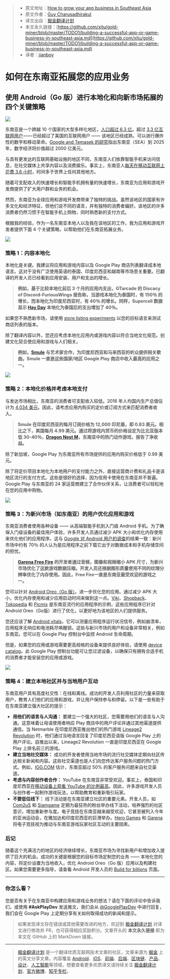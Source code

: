 > * 原文地址：[How to grow your app business in Southeast Asia](https://medium.com/googleplaydev/building-a-successful-app-or-game-business-in-southeast-asia-29e6eea0defb)
> * 原文作者：[Guy Charusadhirakul](https://medium.com/@guycharusa?source=post_header_lockup)
> * 译文出自：[掘金翻译计划](https://github.com/xitu/gold-miner)
> * 本文永久链接：[https://github.com/xitu/gold-miner/blob/master/TODO1/building-a-successful-app-or-game-business-in-southeast-asia.md](https://github.com/xitu/gold-miner/blob/master/TODO1/building-a-successful-app-or-game-business-in-southeast-asia.md)
> * 译者：[jianboy](https://github.com/jianboy)

# 如何在东南亚拓展您的应用业务

## 使用 Android（Go 版）进行本地化和向新市场拓展的四个关键策略

![](https://cdn-images-1.medium.com/max/1600/1*mNb91X17FSyOL7CKXh6E-A.png)

东南亚是一个跨越 10 个国家的大型多样化地区，[人口超过 6.3 亿](https://aseanup.com/asean-infographics-population-market-economy/)。超过 [3.3 亿互联网用户](https://www.thinkwithgoogle.com/intl/en-apac/trends-and-insights/e-conomy-sea-unlocking-200b-digital-opportunity/) —— 已经超过了美国的互联网用户 —— 该地区已经成熟，可以进行爆炸性的数字和移动革命。[Google and Temasek 的研究](https://www.thinkwithgoogle.com/intl/en-apac/trends-and-insights/e-conomy-sea-unlocking-200b-digital-opportunity/)指出东南亚（SEA）到 2025 年，数字经济将价值超过 2000 亿美元。

与具有更发达的互联网基础设施的地区不同，东南亚人们依靠智能手机来访问信息，在社交媒体上共享内容以及消费娱乐。事实上，东南亚人[每天在移动互联网上花费 3.6 小时](https://www.blog.google/around-the-globe/google-asia/sea-internet-economy/)，时间多于世界上任何其他地方。

随着可支配收入的快速增长和智能手机拥有量的快速增长，东南亚为应用和游戏开发商提供了扩大用户群和业务的机会。

然而，东南亚为全球应用和游戏开发商带来了独特的挑战。虽然该地区的国家有许多文化和经济特征，但他们说不同的语言，并有独特的消费者偏好。该地区的许多消费者仍然习惯于在智能手机上购物，同时熟悉新的支付方式。

根据我的经验，作为一名东南亚本地人以及我在该地区的工作，我为应用和游戏开发者提供下面 4 个关键策略，以帮助他们在东南亚拓展业务。

![](https://cdn-images-1.medium.com/max/1600/0*SP1YjLo_uniUb49G)

### 策略 1：内容本地化

本地化是关键。我建议将应用和游戏内容以及 Google Play 商店列表翻译成本地语言。这对于没有广泛使用英语的泰国、印度尼西亚和越南等市场至关重要。已翻译的开发人员已经看到应用安装、用户和支出的增长。

> **例如，基于比较本地化前后 3 个月的应用内支出，GTarcade 的 Discacy of Discord-FuriousWings 报告称，当游戏本地化为泰国时，有 150％ 的增长，而本地化为印度尼西亚时，有 40％ 的增长。同样，Supercell 数据显示 [Hay Day](https://play.google.com/store/apps/details?id=com.supercell.hayday) 本地化为泰国后的支出增加了 40％。**

如果您不熟悉新市场，请使用 [store listing experiments](https://developer.android.com/distribute/best-practices/grow/store-listing-experiments) 以您的目标语言来测试商店列表的版本。

除了翻译内容以外，您还应考虑本地化应用内或游戏内容以符合当地文化规范。创建文化契合使应用和游戏与人们相关。

> **例如，[Smule](https://play.google.com/store/apps/developer?id=Smule) 与艺术家合作，为印度尼西亚和马来西亚的听众提供相关歌曲。Smule 一直是这些国家/地区 Google Play 商店中收入最高的应用之一。**

![](https://cdn-images-1.medium.com/max/1600/0*2BmnPD79f2EoGRII)

### 策略 2：本地化价格并考虑本地支付

与发达市场相比，东南亚的消费者可支配收入较低。2016 年人均国内生产总值估计为 [4,034 美元](https://www.aseanstats.org/wp-content/uploads/2018/01/ASYB_2017-rev.pdf)。因此，请考虑应用内购买的定价或订阅方式来匹配消费者收入。

> **Smule 在印度尼西亚的每月订阅价格为 12,000 印尼盾，即 0.83 美元。相比之下，美国每月 4.99 美元。通过将游戏内货币的价格设定为比北亚版本低 30-40％，[Dragon Nest M](https://play.google.com/store/apps/details?id=com.playfungame.ggplay.lzgsea)，东南亚中的热门动作游戏，报告了净收益。**

除了新加坡，Google Play 为东南亚所有市场提供的应用内购买价格低于 0.99 美元。

除了将定价项目本地化为本地用户的支付能力之外，直接运营商计费和礼品卡是该地区流行的支付方式。这些是很好的选择，因为信用卡使用在东南亚并不普遍。Google Play 与东南亚的 24 家运营商建立了合作伙伴关系，让消费者可以轻松地在您的应用中购物。

![](https://cdn-images-1.medium.com/max/1600/0*cBlieEiL3XU7Gu3b)

### 策略 3：为新兴市场（如东南亚）的用户优化应用和游戏

东南亚消费者使用各种设备 —— 从高端智能手机到入门级 Android 手机。为了确保入门级设备的最佳用户体验，许多开发人员通过减少 APK 大小和优化内存使用来优化他们的应用程序。这与 [Google 对 Android 用户的调查](https://medium.com/googleplaydev/shrinking-apks-growing-installs-5d3fcba23ce2)的结果一致：新兴市场中约有 70％ 的人认为是应用程序之前下载它出于对数据成本和手机存储空间的担忧。

> **[Garena Free Fire](https://play.google.com/store/apps/details?id=com.dts.freefireth) 的开发者通过音频，图像和视频缩小 APK 尺寸，为新兴市场优化了这款游戏数据压缩。开发人员还根据图形质量使用不同的纹理分辨率优化了内存使用。因此，Free Fire一直是东南亚最受欢迎的游戏之一。**

您可以针对 [Android Oreo（Go 版）](https://www.android.com/versions/oreo-8-0/go-edition/)。进一步优化您的应用。通过减少 APK 大小，优化内存使用和减少应用启动时间来做到这一点。[Viki](https://play.google.com/store/apps/details?id=com.viki.android)、[Shopback](https://play.google.com/store/apps/details?id=com.shopback.app)、[Tokopedia](https://play.google.com/store/search?q=Tokopedia&c=apps&sticky_source_country=ID) 和 [Picmix](https://play.google.com/store/apps/details?id=com.picmix.mobile) 是东南亚流行的应用程序的示例，这些应用程序已针对 Android Oreo（Go版）进行了优化，以更好地为该地区的人们提供服务。

您还应该了解 [Android vitals](https://developer.android.com/topic/performance/vitals/)，它可以测量应用程序运行状况信号，例如崩溃率，应用程序无响应和电池耗尽唤醒锁。这些与新兴市场的用户和设备非常相关，例如东南亚。您可以在 Google Play 控制台中监控 Android 生命周期。

但是，如果您的应用或游戏需要更高规格的设备来提供良好体验，请使用 [device catalog](https://support.google.com/googleplay/android-developer/answer/7353455?hl=en)。此 Google Play 控制台功能可让您过滤设备，以确保只有拥有合适手机的消费者才能安装您的应用或游戏。

![](https://cdn-images-1.medium.com/max/1600/0*_D796bdhi6hvwiNy)

### 策略 4：建立本地社区并与当地用户互动

东南亚用户具有高度社交性：在线和离线。成功的开发人员利用社区的力量来获取用户，教育人们他们的应用和游戏，并让用户保持参与和停留。以下是一些有助于在东南亚建立强大社区的提示：

*   **用他们的语言与人沟通：** 要建立一个强大的社区，您需要用他们的语言与人沟通。这意味着让母语使用者响应 Play 商店中的用户评论并通过其他渠道提供通信。当 Netmarble 在印度尼西亚推出他们的热门游戏 [Lineage2 Revolution](https://play.google.com/store/apps/details?id=com.netmarble.revolutionthm) 时，他们通过当地语言回复了印度尼西亚语版 Google Play 上的用户评论。自推出以来，Lineage2 Revolution 一直是印度尼西亚在 Google Play 上排名前三的游戏。
*   **建立当地社交媒体：** 成功的开发者使用当地市场的流行社交媒体定期向社区传达相关新闻和内容。这些社交渠道也是人们向您传达客户服务问题的热门方式。例如，[IGG.COM](https://play.google.com/store/apps/dev?id=8895734616362643252) 估计，东南亚超过 50% 的客户服务问题来自社交渠道。
*   **考虑与内容创作者合作：** YouTube 在东南亚非常受欢迎。事实上，泰国和印度尼西亚[在移动设备上观看 YouTube 的比例最高](https://www.thinkwithgoogle.com/intl/en-apac/trends-and-insights/beyond-numbers-youtube-shapes-lives-thailand-indonesia/)。因此，许多游戏开发人员与创作者一起制作游戏玩法，以帮助教育和重新吸引玩家。
*   **不要低估线下：** 线下活动是在东南亚建立社区的重要元素。开发人员，如 [Com2uS](https://play.google.com/store/apps/dev?id=6850516909323484758) 和 [Siamgame](https://play.google.com/store/apps/dev?id=6476992165808510390) 定期为最狂热的粉丝举办线下活动，培养强烈的社区意识，增加重新参与度。电子竞技在东南亚越来越受欢迎，它甚至被列入今年的亚洲运动会，在雅加达和印度尼西亚的巨港举办。[Hero Games](https://play.google.com/store/apps/dev?id=9060101706093336387) 和 [Garena](https://play.google.com/store/apps/details?id=com.dts.freefireth) 将电子竞技视为推动与东南亚游戏玩家社区互动的主要因素。

### 后记

随着这个充满活力的地区的经济继续增长，东南亚市场为寻找新用户和增加收入提供了巨大的机会。成功的关键是根据您的目标市场定制您的业务 —— 本地化您的内容，将定价设置为当地收入，优化 Android Oreo（Go 版）应用以及构建社区。如果您需要更多指导，请查看 Android 开发人员的 [Build for billions](https://developer.android.com/docs/quality-guidelines/building-for-billions/) 页面。

* * *

###  你怎么看？

您是否有关于在东南亚中构建应用和游戏业务的想法？请在下面的评论中告诉我们，或使用 **#AskPlayDev** 发送推文，我们会从 [@GooglePlayDev](http://twitter.com/googleplaydev) 中进行回复，我们会在 Google Play 上定期分享有关如何取得成功的新闻和提示。

> 如果发现译文存在错误或其他需要改进的地方，欢迎到 [掘金翻译计划](https://github.com/xitu/gold-miner) 对译文进行修改并 PR，也可获得相应奖励积分。文章开头的 **本文永久链接** 即为本文在 GitHub 上的 MarkDown 链接。


---

> [掘金翻译计划](https://github.com/xitu/gold-miner) 是一个翻译优质互联网技术文章的社区，文章来源为 [掘金](https://juejin.im) 上的英文分享文章。内容覆盖 [Android](https://github.com/xitu/gold-miner#android)、[iOS](https://github.com/xitu/gold-miner#ios)、[前端](https://github.com/xitu/gold-miner#前端)、[后端](https://github.com/xitu/gold-miner#后端)、[区块链](https://github.com/xitu/gold-miner#区块链)、[产品](https://github.com/xitu/gold-miner#产品)、[设计](https://github.com/xitu/gold-miner#设计)、[人工智能](https://github.com/xitu/gold-miner#人工智能)等领域，想要查看更多优质译文请持续关注 [掘金翻译计划](https://github.com/xitu/gold-miner)、[官方微博](http://weibo.com/juejinfanyi)、[知乎专栏](https://zhuanlan.zhihu.com/juejinfanyi)。
